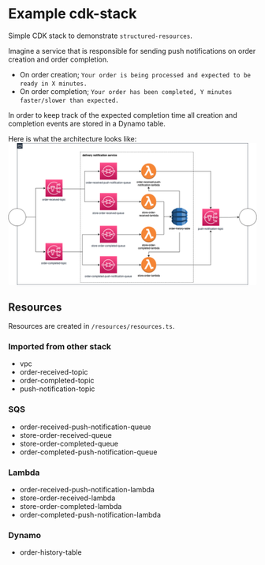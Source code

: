 # Example cdk-stack

Simple CDK stack to demonstrate `structured-resources`.

Imagine a service that is responsible for sending push notifications on order creation and order completion.
- On order creation; `Your order is being processed and expected to be ready in X minutes.`
- On order completion; `Your order has been completed, Y minutes faster/slower than expected.`

In order to keep track of the expected completion time all creation and completion events are stored in a Dynamo table.

Here is what the architecture looks like:
![Example Architecture](/examples/cdk-stack/documentation/example-architecture.png)

## Resources
Resources are created in `/resources/resources.ts`.

### Imported from other stack
- vpc
- order-received-topic
- order-completed-topic
- push-notification-topic

### SQS
- order-received-push-notification-queue
- store-order-received-queue
- store-order-completed-queue
- order-completed-push-notification-queue

### Lambda
- order-received-push-notification-lambda
- store-order-received-lambda
- store-order-completed-lambda
- order-completed-push-notification-lambda

### Dynamo
- order-history-table